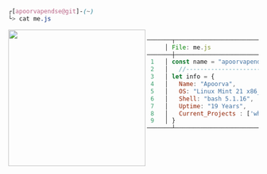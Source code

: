 

```css
┌[apoorvapendse@git]-(~)
└> cat me.js
```
 
 
<div style="display:block;text-align:left">
 <img align="left" src="https://github.com/apoorvapendse/apoorvapendse/assets/102853901/8dee6ab2-5006-4466-b881-4659b2c60269" border="0" style="width:276px;">

  ```javascript

───────┬────────────────────────────────────────────────────────────────────
       │ File: me.js
───────┼────────────────────────────────────────────────────────────────────
   1   │ const name = "apoorvapendse@GitHub";
   2   │   //--------------------------------
   3   │ let info = {
   4   │   Name: "Apoorva",
   5   │   OS: "Linux Mint 21 x86_64",
   6   │   Shell: "bash 5.1.16",
   7   │   Uptime: "19 Years",
   8   │   Current_Projects : ['whatspap',"CruSyt",`ITC6-Text-Compressor`]
   9   │ }
───────┴───────────────────────────────────────────────────────────────────

  ```
</div>






